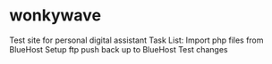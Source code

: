 # wonkywave
Test site for personal digital assistant
Task List:
Import php files from BlueHost
Setup ftp push back up to BlueHost
Test changes
